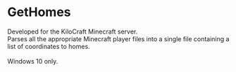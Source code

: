 # GetHomes
Developed for the KiloCraft Minecraft server. </br>
Parses all the appropriate Minecraft player files into a single file containing a list of coordinates to homes. </br>
</br>
Windows 10 only.
